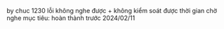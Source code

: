 by chuc 1230
lỗi không nghe được + không kiểm soát được thời gian chờ nghe 
mục tiêu: hoàn thành trước 2024/02/11
